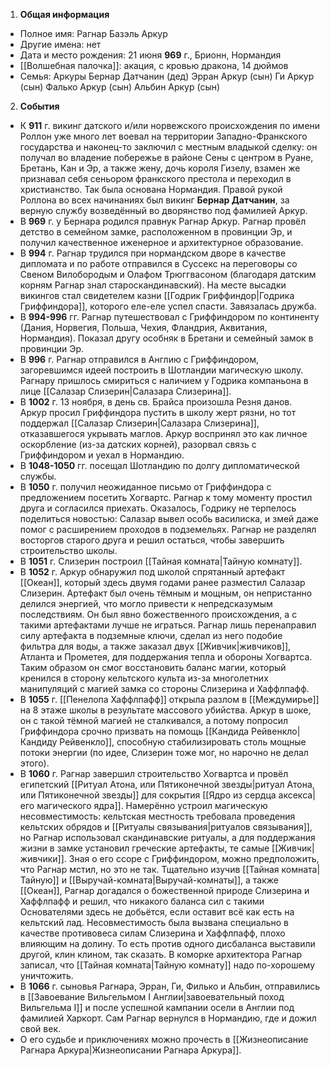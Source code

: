1. **Общая информация**
 - Полное имя: Рагнар Базэль Аркур
 - Другие имена: нет
 - Дата и место рождения: 21 июня **969** г., Брионн, Нормандия
 - [[Волшебная палочка]]: акация, с кровью дракона, 14 дюймов
 - Семья: Аркуры
	Бернар Датчанин (дед)
	Эрран Аркур (сын)
	Ги Аркур (сын)
	Фалько Аркур (сын)
	Альбин Аркур (сын)

2. **События**
 - К **911** г. викинг датского и/или норвежского происхождения по имени Роллон уже много лет воевал на территории Западно-Франкского государства и наконец-то заключил с местным владыкой сделку: он получал во владение побережье в районе Сены с центром в Руане, Бретань, Кан и Эр, а также жену, дочь короля Гизелу, взамен же признавал себя сеньором франкского престола и переходил в христианство. Так была основана Нормандия. Правой рукой Роллона во всех начинаниях был викинг **Бернар Датчанин**, за верную службу возведённый во дворянство под фамилией Аркур.
 - В **969** г. у Бернара родился правнук Рагнар Аркур. Рагнар провёл детство в семейном замке, расположенном в провинции Эр, и получил качественное иженерное и архитектурное образование.
 - В **994** г. Рагнар трудился при нормандском дворе в качестве дипломата и по работе отправился в Суссекс на переговоры со Свеном Вилобородым и Олафом Трюггвасоном (благодаря датским корням Рагнар знал староскандинавский). На месте высадки викингов стал свидетелем казни [[Годрик Гриффиндор|Годрика Гриффиндора]], которого еле-еле успел спасти. Завязалась дружба.
 - В **994-996** гг. Рагнар путешествовал с Гриффиндором по континенту (Дания, Норвегия, Польша, Чехия, Фландрия, Аквитания, Нормандия). Показал другу особняк в Бретани и семейный замок в провинции Эр.
 - В **996** г. Рагнар отправился в Англию с Гриффиндором, загоревшимся идеей построить в Шотландии магическую школу. Рагнару пришлось смириться с наличием у Годрика компаньона в лице [[Салазар Слизерин|Салазара Слизерина]].
 - В **1002** г. 13 ноября, в день св. Брайса произошла Резня данов. Аркур просил Гриффиндора пустить в школу жерт рязни, но тот поддержал [[Салазар Слизерин|Салазара Слизерина]], отказавшегося укрывать маглов. Аркур воспринял это как личное оскорбление (из-за датских корней), разорвал связь с Гриффиндором и уехал в Нормандию.
 - В **1048-1050** гг. посещал Шотландию по долгу дипломатической службы.
 - В **1050** г. получил неожиданное письмо от Гриффиндора с предложением посетить Хогвартс. Рагнар к тому моменту простил друга и согласился приехать. Оказалось, Годрику не терпелось поделиться новостью: Салазар вывел особь василиска, и змей даже помог с расширением проходов в подземельях. Рагнар не разделял восторгов старого друга и решил остаться, чтобы завершить строительство школы.
 - В **1051** г. Слизерин построил [[Тайная комната|Тайную комнату]].
 - В **1052** г. Аркур обнаружил под школой спрятанный артефакт [[Океан]], который здесь двумя годами ранее разместил Салазар Слизерин. Артефакт был очень тёмным и мощным, он непристанно делился энергией, что могло привести к непредсказумым последствиям. Он был явно божественного происхождения, а с такими артефактами лучше не играться. Рагнар лишь перенаправил силу артефакта в подземные ключи, сделал из него подобие фильтра для воды, а также заказал двух [[Живчик|живчиков]], Атланта и Прометея, для поддержания тепла и обороны Хогвартса. Таким образом он смог восстановить баланс магии, который кренился в сторону кельтского культа из-за многолетних манипуляций с магией замка со стороны Слизерина и Хаффлпафф.
 - В **1055** г. [[Пенелопа Хаффлпафф]] открыла разлом в [[Междумирье]] на 8 этаже школы в результате массового убийства. Аркур в шоке, он с такой тёмной магией не сталкивался, а потому попросил Гриффиндора срочно призвать на помощь [[Кандида Рейвенкло|Кандиду Рейвенкло]], способную стабилизировать столь мощные потоки энергии (по идее, Слизерин тоже мог, но нарочно не делал этого).
 - В **1060** г. Рагнар завершил строительство Хогвартса и провёл египетский [[Ритуал Атона, или Пятиконечной звезды|ритуал Атона, или Пятиконечной звезды]] для сокрытия [[Ядро из сердца аксекса|его магического ядра]]. Намерённо устроил магическую несовместимость: кельтская местность требовала проведения кельтских обрядов и [[Ритуалы связывания|ритуалов связывания]], но Рагнар использовал скандинавские ритуалы, а для поддержания жизни в замке установил греческие артефакты, те самые [[Живчик|живчики]]. Зная о его ссоре с Гриффиндором, можно предположить, что Рагнар мстил, но это не так. Тщательно изучив [[Тайная комната|Тайную]] и [[Выручай-комната|Выручай-комнаты]], а также [[Океан]], Рагнар догадался о божественной природе Слизерина и Хаффлпафф и решил, что никакого баланса сил с такими Основателями здесь не добьётся, если оставит всё как есть на кельтский лад. Несовместимость была вызвана специально в качестве противовеса силам Слизерина и Хаффлпафф, плохо влияющим на долину. То есть против одного дисбаланса выставили другой, клин клином, так сказать. В коморке архитектора Рагнар записал, что [[Тайная комната|Тайную комнату]] надо по-хорошему уничтожить.
 - В **1066** г. сыновья Рагнара, Эрран, Ги, Филько и Альбин, отправились в [[Завоевание Вильгельмом I Англии|завоевательный поход Вильгельма I]] и после успешной кампании осели в Англии под фамилией Харкорт. Сам Рагнар вернулся в Нормандию, где и дожил свой век.
 - О его судьбе и приключениях можно прочесть в [[Жизнеописание Рагнара Аркура|Жизнеописании Рагнара Аркура]].